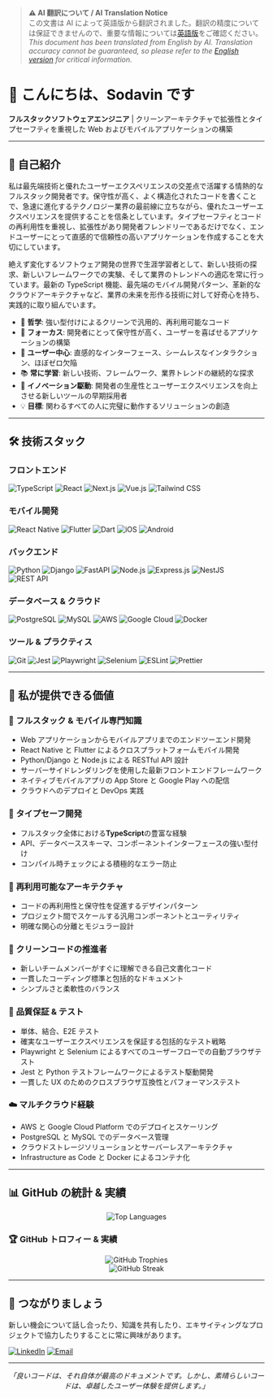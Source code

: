 > **⚠️ AI 翻訳について / AI Translation Notice**  
> この文書は AI によって英語版から翻訳されました。翻訳の精度については保証できませんので、重要な情報については[英語版](README.md)をご確認ください。  
> _This document has been translated from English by AI. Translation accuracy cannot be guaranteed, so please refer to the [English version](README.md) for critical information._

# 👋 こんにちは、Sodavin です

**フルスタックソフトウェアエンジニア** | クリーンアーキテクチャで拡張性とタイプセーフティを重視した Web およびモバイルアプリケーションの構築

---

## 🚀 自己紹介

私は最先端技術と優れたユーザーエクスペリエンスの交差点で活躍する情熱的なフルスタック開発者です。保守性が高く、よく構造化されたコードを書くことで、急速に進化するテクノロジー業界の最前線に立ちながら、優れたユーザーエクスペリエンスを提供することを信条としています。タイプセーフティとコードの再利用性を重視し、拡張性があり開発者フレンドリーであるだけでなく、エンドユーザーにとって直感的で信頼性の高いアプリケーションを作成することを大切にしています。

絶えず変化するソフトウェア開発の世界で生涯学習者として、新しい技術の探求、新しいフレームワークでの実験、そして業界のトレンドへの適応を常に行っています。最新の TypeScript 機能、最先端のモバイル開発パターン、革新的なクラウドアーキテクチャなど、業界の未来を形作る技術に対して好奇心を持ち、実践的に取り組んでいます。

- 🔧 **哲学**: 強い型付けによるクリーンで汎用的、再利用可能なコード
- 🎯 **フォーカス**: 開発者にとって保守性が高く、ユーザーを喜ばせるアプリケーションの構築
- 🎨 **ユーザー中心**: 直感的なインターフェース、シームレスなインタラクション、ほぼゼロ欠陥
- 📚 **常に学習**: 新しい技術、フレームワーク、業界トレンドの継続的な探求
- 🚀 **イノベーション駆動**: 開発者の生産性とユーザーエクスペリエンスを向上させる新しいツールの早期採用者
- 💡 **目標**: 関わるすべての人に完璧に動作するソリューションの創造

---

## 🛠️ 技術スタック

### フロントエンド

![TypeScript](https://img.shields.io/badge/TypeScript-007ACC?style=for-the-badge&logo=typescript&logoColor=white)
![React](https://img.shields.io/badge/React-20232A?style=for-the-badge&logo=react&logoColor=61DAFB)
![Next.js](https://img.shields.io/badge/Next.js-000000?style=for-the-badge&logo=nextdotjs&logoColor=white)
![Vue.js](https://img.shields.io/badge/Vue.js-35495E?style=for-the-badge&logo=vuedotjs&logoColor=4FC08D)
![Tailwind CSS](https://img.shields.io/badge/Tailwind_CSS-38B2AC?style=for-the-badge&logo=tailwind-css&logoColor=white)

### モバイル開発

![React Native](https://img.shields.io/badge/React_Native-20232A?style=for-the-badge&logo=react&logoColor=61DAFB)
![Flutter](https://img.shields.io/badge/Flutter-02569B?style=for-the-badge&logo=flutter&logoColor=white)
![Dart](https://img.shields.io/badge/Dart-0175C2?style=for-the-badge&logo=dart&logoColor=white)
![iOS](https://img.shields.io/badge/iOS-000000?style=for-the-badge&logo=ios&logoColor=white)
![Android](https://img.shields.io/badge/Android-3DDC84?style=for-the-badge&logo=android&logoColor=white)

### バックエンド

![Python](https://img.shields.io/badge/Python-3776AB?style=for-the-badge&logo=python&logoColor=white)
![Django](https://img.shields.io/badge/Django-092E20?style=for-the-badge&logo=django&logoColor=white)
![FastAPI](https://img.shields.io/badge/FastAPI-005571?style=for-the-badge&logo=fastapi&logoColor=white)
![Node.js](https://img.shields.io/badge/Node.js-43853D?style=for-the-badge&logo=node.js&logoColor=white)
![Express.js](https://img.shields.io/badge/Express.js-404D59?style=for-the-badge&logo=express&logoColor=white)
![NestJS](https://img.shields.io/badge/NestJS-E0234E?style=for-the-badge&logo=nestjs&logoColor=white)
![REST API](https://img.shields.io/badge/REST-02569B?style=for-the-badge&logo=rest&logoColor=white)

### データベース & クラウド

![PostgreSQL](https://img.shields.io/badge/PostgreSQL-316192?style=for-the-badge&logo=postgresql&logoColor=white)
![MySQL](https://img.shields.io/badge/MySQL-005C84?style=for-the-badge&logo=mysql&logoColor=white)
![AWS](https://img.shields.io/badge/AWS-232F3E?style=for-the-badge&logo=amazon-aws&logoColor=white)
![Google Cloud](https://img.shields.io/badge/Google_Cloud-4285F4?style=for-the-badge&logo=google-cloud&logoColor=white)
![Docker](https://img.shields.io/badge/Docker-2496ED?style=for-the-badge&logo=docker&logoColor=white)

### ツール & プラクティス

![Git](https://img.shields.io/badge/Git-F05032?style=for-the-badge&logo=git&logoColor=white)
![Jest](https://img.shields.io/badge/Jest-C21325?style=for-the-badge&logo=jest&logoColor=white)
![Playwright](https://img.shields.io/badge/Playwright-2EAD33?style=for-the-badge&logo=playwright&logoColor=white)
![Selenium](https://img.shields.io/badge/Selenium-43B02A?style=for-the-badge&logo=selenium&logoColor=white)
![ESLint](https://img.shields.io/badge/ESLint-4B32C3?style=for-the-badge&logo=eslint&logoColor=white)
![Prettier](https://img.shields.io/badge/Prettier-F7B93E?style=for-the-badge&logo=prettier&logoColor=black)

---

## 💼 私が提供できる価値

### 🚀 **フルスタック & モバイル専門知識**

- Web アプリケーションからモバイルアプリまでのエンドツーエンド開発
- React Native と Flutter によるクロスプラットフォームモバイル開発
- Python/Django と Node.js による RESTful API 設計
- サーバーサイドレンダリングを使用した最新フロントエンドフレームワーク
- ネイティブモバイルアプリの App Store と Google Play への配信
- クラウドへのデプロイと DevOps 実践

### 🎯 **タイプセーフ開発**

- フルスタック全体における**TypeScript**の豊富な経験
- API、データベーススキーマ、コンポーネントインターフェースの強い型付け
- コンパイル時チェックによる積極的なエラー防止

### 🔄 **再利用可能なアーキテクチャ**

- コードの再利用性と保守性を促進するデザインパターン
- プロジェクト間でスケールする汎用コンポーネントとユーティリティ
- 明確な関心の分離とモジュラー設計

### 📖 **クリーンコードの推進者**

- 新しいチームメンバーがすぐに理解できる自己文書化コード
- 一貫したコーディング標準と包括的なドキュメント
- シンプルさと柔軟性のバランス

### 🧪 **品質保証 & テスト**

- 単体、結合、E2E テスト
- 確実なユーザーエクスペリエンスを保証する包括的なテスト戦略
- Playwright と Selenium によるすべてのユーザーフローでの自動ブラウザテスト
- Jest と Python テストフレームワークによるテスト駆動開発
- 一貫した UX のためのクロスブラウザ互換性とパフォーマンステスト

### ☁️ **マルチクラウド経験**

- AWS と Google Cloud Platform でのデプロイとスケーリング
- PostgreSQL と MySQL でのデータベース管理
- クラウドストレージソリューションとサーバーレスアーキテクチャ
- Infrastructure as Code と Docker によるコンテナ化

---

## 📊 GitHub の統計 & 実績

<div align="center">
  <img src="https://github-readme-stats.vercel.app/api/top-langs/?username=sodavinchheng&layout=compact&theme=dark&hide_border=true&bg_color=0d1117" alt="Top Languages" />
</div>

### 🏆 GitHub トロフィー & 実績

<div align="center">
  <img src="https://github-profile-trophy.vercel.app/?username=sodavinchheng&theme=darkhub&no-frame=true&no-bg=true&column=4&margin-w=15&margin-h=15&title=Commits,Repositories,PullRequest,Issues,Organizations" alt="GitHub Trophies" />
</div>

<div align="center">
  <img src="https://github-readme-streak-stats.herokuapp.com?user=sodavinchheng&theme=dark&hide_border=true&background=0d1117&exclude_days=Sun%2CSat" alt="GitHub Streak" />
</div>

---

## 🤝 つながりましょう

新しい機会について話し合ったり、知識を共有したり、エキサイティングなプロジェクトで協力したりすることに常に興味があります。

[![LinkedIn](https://img.shields.io/badge/LinkedIn-0077B5?style=for-the-badge&logo=linkedin&logoColor=white)](https://linkedin.com/in/sodavin-chheng)
[![Email](https://img.shields.io/badge/Email-D14836?style=for-the-badge&logo=gmail&logoColor=white)](mailto:sodavinchheng4679@gmail.com)

---

<div align="center">
  <i>「良いコードは、それ自体が最高のドキュメントです。しかし、素晴らしいコードは、卓越したユーザー体験を提供します。」</i>
</div>
